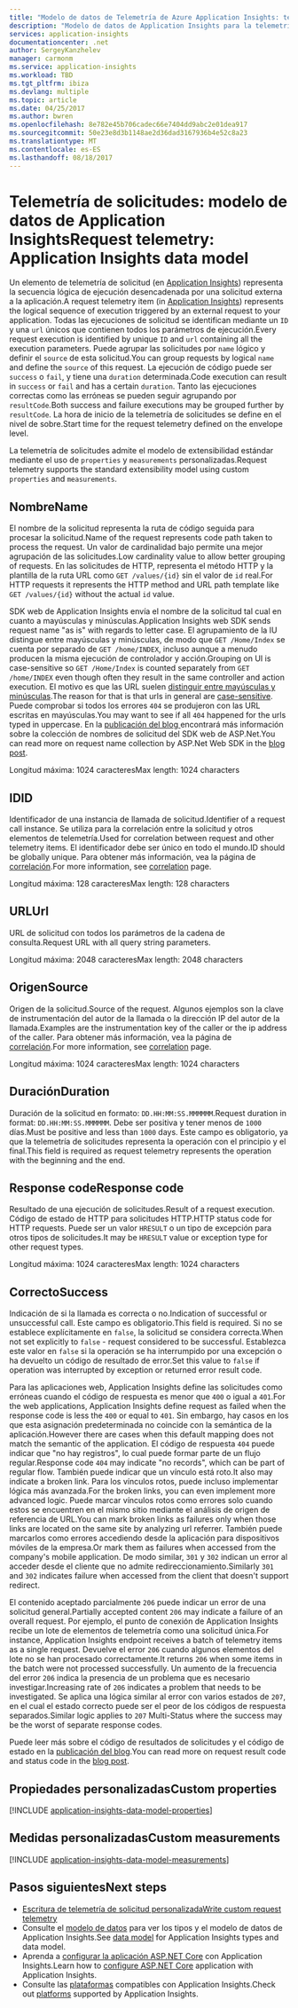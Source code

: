 ```yaml
---
title: "Modelo de datos de Telemetría de Azure Application Insights: telemetría de solicitudes | Microsoft Docs"
description: "Modelo de datos de Application Insights para la telemetría de solicitudes"
services: application-insights
documentationcenter: .net
author: SergeyKanzhelev
manager: carmonm
ms.service: application-insights
ms.workload: TBD
ms.tgt_pltfrm: ibiza
ms.devlang: multiple
ms.topic: article
ms.date: 04/25/2017
ms.author: bwren
ms.openlocfilehash: 8e782e45b706cadec66e7404dd9abc2e01dea917
ms.sourcegitcommit: 50e23e8d3b1148ae2d36dad3167936b4e52c8a23
ms.translationtype: MT
ms.contentlocale: es-ES
ms.lasthandoff: 08/18/2017
---
```

# <a name="request-telemetry-application-insights-data-model"></a><span data-ttu-id="85546-103">Telemetría de solicitudes: modelo de datos de Application Insights</span><span class="sxs-lookup"><span data-stu-id="85546-103">Request telemetry: Application Insights data model</span></span>

<span data-ttu-id="85546-104">Un elemento de telemetría de solicitud (en [Application Insights](app-insights-overview.md)) representa la secuencia lógica de ejecución desencadenada por una solicitud externa a la aplicación.</span><span class="sxs-lookup"><span data-stu-id="85546-104">A request telemetry item (in [Application Insights](app-insights-overview.md)) represents the logical sequence of execution triggered by an external request to your application.</span></span> <span data-ttu-id="85546-105">Todas las ejecuciones de solicitud se identifican mediante un `ID` y una `url` únicos que contienen todos los parámetros de ejecución.</span><span class="sxs-lookup"><span data-stu-id="85546-105">Every request execution is identified by unique `ID` and `url` containing all the execution parameters.</span></span> <span data-ttu-id="85546-106">Puede agrupar las solicitudes por `name` lógico y definir el `source` de esta solicitud.</span><span class="sxs-lookup"><span data-stu-id="85546-106">You can group requests by logical `name` and define the `source` of this request.</span></span> <span data-ttu-id="85546-107">La ejecución de código puede ser `success` o `fail`, y tiene una `duration` determinada.</span><span class="sxs-lookup"><span data-stu-id="85546-107">Code execution can result in `success` or `fail` and has a certain `duration`.</span></span> <span data-ttu-id="85546-108">Tanto las ejecuciones correctas como las erróneas se pueden seguir agrupando por `resultCode`.</span><span class="sxs-lookup"><span data-stu-id="85546-108">Both success and failure executions may be grouped further by `resultCode`.</span></span> <span data-ttu-id="85546-109">La hora de inicio de la telemetría de solicitudes se define en el nivel de sobre.</span><span class="sxs-lookup"><span data-stu-id="85546-109">Start time for the request telemetry defined on the envelope level.</span></span>

<span data-ttu-id="85546-110">La telemetría de solicitudes admite el modelo de extensibilidad estándar mediante el uso de `properties` y `measurements` personalizadas.</span><span class="sxs-lookup"><span data-stu-id="85546-110">Request telemetry supports the standard extensibility model using custom `properties` and `measurements`.</span></span>

## <a name="name"></a><span data-ttu-id="85546-111">Nombre</span><span class="sxs-lookup"><span data-stu-id="85546-111">Name</span></span>

<span data-ttu-id="85546-112">El nombre de la solicitud representa la ruta de código seguida para procesar la solicitud.</span><span class="sxs-lookup"><span data-stu-id="85546-112">Name of the request represents code path taken to process the request.</span></span> <span data-ttu-id="85546-113">Un valor de cardinalidad bajo permite una mejor agrupación de las solicitudes.</span><span class="sxs-lookup"><span data-stu-id="85546-113">Low cardinality value to allow better grouping of requests.</span></span> <span data-ttu-id="85546-114">En las solicitudes de HTTP, representa el método HTTP y la plantilla de la ruta URL como `GET /values/{id}` sin el valor de `id` real.</span><span class="sxs-lookup"><span data-stu-id="85546-114">For HTTP requests it represents the HTTP method and URL path template like `GET /values/{id}` without the actual `id` value.</span></span>

<span data-ttu-id="85546-115">SDK web de Application Insights envía el nombre de la solicitud tal cual en cuanto a mayúsculas y minúsculas.</span><span class="sxs-lookup"><span data-stu-id="85546-115">Application Insights web SDK sends request name "as is" with regards to letter case.</span></span> <span data-ttu-id="85546-116">El agrupamiento de la IU distingue entre mayúsculas y minúsculas, de modo que `GET /Home/Index` se cuenta por separado de `GET /home/INDEX`, incluso aunque a menudo producen la misma ejecución de controlador y acción.</span><span class="sxs-lookup"><span data-stu-id="85546-116">Grouping on UI is case-sensitive so `GET /Home/Index` is counted separately from `GET /home/INDEX` even though often they result in the same controller and action execution.</span></span> <span data-ttu-id="85546-117">El motivo es que las URL suelen [distinguir entre mayúsculas y minúsculas](http://www.w3.org/TR/WD-html40-970708/htmlweb.html).</span><span class="sxs-lookup"><span data-stu-id="85546-117">The reason for that is that urls in general are [case-sensitive](http://www.w3.org/TR/WD-html40-970708/htmlweb.html).</span></span> <span data-ttu-id="85546-118">Puede comprobar si todos los errores `404` se produjeron con las URL escritas en mayúsculas.</span><span class="sxs-lookup"><span data-stu-id="85546-118">You may want to see if all `404` happened for the urls typed in uppercase.</span></span> <span data-ttu-id="85546-119">En la [publicación del blog ](http://apmtips.com/blog/2015/02/23/request-name-and-url/) encontrará más información sobre la colección de nombres de solicitud del SDK web de ASP.Net.</span><span class="sxs-lookup"><span data-stu-id="85546-119">You can read more on request name collection by ASP.Net Web SDK in the [blog post](http://apmtips.com/blog/2015/02/23/request-name-and-url/).</span></span>

<span data-ttu-id="85546-120">Longitud máxima: 1024 caracteres</span><span class="sxs-lookup"><span data-stu-id="85546-120">Max length: 1024 characters</span></span>

## <a name="id"></a><span data-ttu-id="85546-121">ID</span><span class="sxs-lookup"><span data-stu-id="85546-121">ID</span></span>

<span data-ttu-id="85546-122">Identificador de una instancia de llamada de solicitud.</span><span class="sxs-lookup"><span data-stu-id="85546-122">Identifier of a request call instance.</span></span> <span data-ttu-id="85546-123">Se utiliza para la correlación entre la solicitud y otros elementos de telemetría.</span><span class="sxs-lookup"><span data-stu-id="85546-123">Used for correlation between request and other telemetry items.</span></span> <span data-ttu-id="85546-124">El identificador debe ser único en todo el mundo.</span><span class="sxs-lookup"><span data-stu-id="85546-124">ID should be globally unique.</span></span> <span data-ttu-id="85546-125">Para obtener más información, vea la página de [correlación](application-insights-correlation.md).</span><span class="sxs-lookup"><span data-stu-id="85546-125">For more information, see [correlation](application-insights-correlation.md) page.</span></span>

<span data-ttu-id="85546-126">Longitud máxima: 128 caracteres</span><span class="sxs-lookup"><span data-stu-id="85546-126">Max length: 128 characters</span></span>

## <a name="url"></a><span data-ttu-id="85546-127">URL</span><span class="sxs-lookup"><span data-stu-id="85546-127">Url</span></span>

<span data-ttu-id="85546-128">URL de solicitud con todos los parámetros de la cadena de consulta.</span><span class="sxs-lookup"><span data-stu-id="85546-128">Request URL with all query string parameters.</span></span>

<span data-ttu-id="85546-129">Longitud máxima: 2048 caracteres</span><span class="sxs-lookup"><span data-stu-id="85546-129">Max length: 2048 characters</span></span>

## <a name="source"></a><span data-ttu-id="85546-130">Origen</span><span class="sxs-lookup"><span data-stu-id="85546-130">Source</span></span>

<span data-ttu-id="85546-131">Origen de la solicitud.</span><span class="sxs-lookup"><span data-stu-id="85546-131">Source of the request.</span></span> <span data-ttu-id="85546-132">Algunos ejemplos son la clave de instrumentación del autor de la llamada o la dirección IP del autor de la llamada.</span><span class="sxs-lookup"><span data-stu-id="85546-132">Examples are the instrumentation key of the caller or the ip address of the caller.</span></span> <span data-ttu-id="85546-133">Para obtener más información, vea la página de [correlación](application-insights-correlation.md).</span><span class="sxs-lookup"><span data-stu-id="85546-133">For more information, see [correlation](application-insights-correlation.md) page.</span></span>

<span data-ttu-id="85546-134">Longitud máxima: 1024 caracteres</span><span class="sxs-lookup"><span data-stu-id="85546-134">Max length: 1024 characters</span></span>

## <a name="duration"></a><span data-ttu-id="85546-135">Duración</span><span class="sxs-lookup"><span data-stu-id="85546-135">Duration</span></span>

<span data-ttu-id="85546-136">Duración de la solicitud en formato: `DD.HH:MM:SS.MMMMMM`.</span><span class="sxs-lookup"><span data-stu-id="85546-136">Request duration in format: `DD.HH:MM:SS.MMMMMM`.</span></span> <span data-ttu-id="85546-137">Debe ser positiva y tener menos de `1000` días.</span><span class="sxs-lookup"><span data-stu-id="85546-137">Must be positive and less than `1000` days.</span></span> <span data-ttu-id="85546-138">Este campo es obligatorio, ya que la telemetría de solicitudes representa la operación con el principio y el final.</span><span class="sxs-lookup"><span data-stu-id="85546-138">This field is required as request telemetry represents the operation with the beginning and the end.</span></span>

## <a name="response-code"></a><span data-ttu-id="85546-139">Response code</span><span class="sxs-lookup"><span data-stu-id="85546-139">Response code</span></span>

<span data-ttu-id="85546-140">Resultado de una ejecución de solicitudes.</span><span class="sxs-lookup"><span data-stu-id="85546-140">Result of a request execution.</span></span> <span data-ttu-id="85546-141">Código de estado de HTTP para solicitudes HTTP.</span><span class="sxs-lookup"><span data-stu-id="85546-141">HTTP status code for HTTP requests.</span></span> <span data-ttu-id="85546-142">Puede ser un valor `HRESULT` o un tipo de excepción para otros tipos de solicitudes.</span><span class="sxs-lookup"><span data-stu-id="85546-142">It may be `HRESULT` value or exception type for other request types.</span></span>

<span data-ttu-id="85546-143">Longitud máxima: 1024 caracteres</span><span class="sxs-lookup"><span data-stu-id="85546-143">Max length: 1024 characters</span></span>

## <a name="success"></a><span data-ttu-id="85546-144">Correcto</span><span class="sxs-lookup"><span data-stu-id="85546-144">Success</span></span>

<span data-ttu-id="85546-145">Indicación de si la llamada es correcta o no.</span><span class="sxs-lookup"><span data-stu-id="85546-145">Indication of successful or unsuccessful call.</span></span> <span data-ttu-id="85546-146">Este campo es obligatorio.</span><span class="sxs-lookup"><span data-stu-id="85546-146">This field is required.</span></span> <span data-ttu-id="85546-147">Si no se establece explícitamente en `false`, la solicitud se considera correcta.</span><span class="sxs-lookup"><span data-stu-id="85546-147">When not set explicitly to `false` - request considered to be successful.</span></span> <span data-ttu-id="85546-148">Establezca este valor en `false` si la operación se ha interrumpido por una excepción o ha devuelto un código de resultado de error.</span><span class="sxs-lookup"><span data-stu-id="85546-148">Set this value to `false` if operation was interrupted by exception or returned error result code.</span></span>

<span data-ttu-id="85546-149">Para las aplicaciones web, Application Insights define las solicitudes como erróneas cuando el código de respuesta es menor que `400` o igual a `401`.</span><span class="sxs-lookup"><span data-stu-id="85546-149">For the web applications, Application Insights define request as failed when the response code is less the `400` or equal to `401`.</span></span> <span data-ttu-id="85546-150">Sin embargo, hay casos en los que esta asignación predeterminada no coincide con la semántica de la aplicación.</span><span class="sxs-lookup"><span data-stu-id="85546-150">However there are cases when this default mapping does not match the semantic of the application.</span></span> <span data-ttu-id="85546-151">El código de respuesta `404` puede indicar que "no hay registros", lo cual puede formar parte de un flujo regular.</span><span class="sxs-lookup"><span data-stu-id="85546-151">Response code `404` may indicate "no records", which can be part of regular flow.</span></span> <span data-ttu-id="85546-152">También puede indicar que un vínculo está roto.</span><span class="sxs-lookup"><span data-stu-id="85546-152">It also may indicate a broken link.</span></span> <span data-ttu-id="85546-153">Para los vínculos rotos, puede incluso implementar lógica más avanzada.</span><span class="sxs-lookup"><span data-stu-id="85546-153">For the broken links, you can even implement more advanced logic.</span></span> <span data-ttu-id="85546-154">Puede marcar vínculos rotos como errores solo cuando estos se encuentren en el mismo sitio mediante el análisis de origen de referencia de URL.</span><span class="sxs-lookup"><span data-stu-id="85546-154">You can mark broken links as failures only when those links are located on the same site by analyzing url referrer.</span></span> <span data-ttu-id="85546-155">También puede marcarlos como errores accediendo desde la aplicación para dispositivos móviles de la empresa.</span><span class="sxs-lookup"><span data-stu-id="85546-155">Or mark them as failures when accessed from the company's mobile application.</span></span> <span data-ttu-id="85546-156">De modo similar, `301` y `302` indican un error al acceder desde el cliente que no admite redireccionamiento.</span><span class="sxs-lookup"><span data-stu-id="85546-156">Similarly `301` and `302` indicates failure when accessed from the client that doesn't support redirect.</span></span>

<span data-ttu-id="85546-157">El contenido aceptado parcialmente `206` puede indicar un error de una solicitud general.</span><span class="sxs-lookup"><span data-stu-id="85546-157">Partially accepted content `206` may indicate a failure of an overall request.</span></span> <span data-ttu-id="85546-158">Por ejemplo, el punto de conexión de Application Insights recibe un lote de elementos de telemetría como una solicitud única.</span><span class="sxs-lookup"><span data-stu-id="85546-158">For instance, Application Insights endpoint receives a batch of telemetry items as a single request.</span></span> <span data-ttu-id="85546-159">Devuelve el error `206` cuando algunos elementos del lote no se han procesado correctamente.</span><span class="sxs-lookup"><span data-stu-id="85546-159">It returns `206` when some items in the batch were not processed successfully.</span></span> <span data-ttu-id="85546-160">Un aumento de la frecuencia del error `206` indica la presencia de un problema que es necesario investigar.</span><span class="sxs-lookup"><span data-stu-id="85546-160">Increasing rate of `206` indicates a problem that needs to be investigated.</span></span> <span data-ttu-id="85546-161">Se aplica una lógica similar al error con varios estados de `207`, en el cual el estado correcto puede ser el peor de los códigos de respuesta separados.</span><span class="sxs-lookup"><span data-stu-id="85546-161">Similar logic applies to `207` Multi-Status where the success may be the worst of separate response codes.</span></span>

<span data-ttu-id="85546-162">Puede leer más sobre el código de resultados de solicitudes y el código de estado en la [publicación del blog](http://apmtips.com/blog/2016/12/03/request-success-and-response-code/).</span><span class="sxs-lookup"><span data-stu-id="85546-162">You can read more on request result code and status code in the [blog post](http://apmtips.com/blog/2016/12/03/request-success-and-response-code/).</span></span>

## <a name="custom-properties"></a><span data-ttu-id="85546-163">Propiedades personalizadas</span><span class="sxs-lookup"><span data-stu-id="85546-163">Custom properties</span></span>

[!INCLUDE [application-insights-data-model-properties](../../includes/application-insights-data-model-properties.md)]

## <a name="custom-measurements"></a><span data-ttu-id="85546-164">Medidas personalizadas</span><span class="sxs-lookup"><span data-stu-id="85546-164">Custom measurements</span></span>

[!INCLUDE [application-insights-data-model-measurements](../../includes/application-insights-data-model-measurements.md)]

## <a name="next-steps"></a><span data-ttu-id="85546-165">Pasos siguientes</span><span class="sxs-lookup"><span data-stu-id="85546-165">Next steps</span></span>

- [<span data-ttu-id="85546-166">Escritura de telemetría de solicitud personalizada</span><span class="sxs-lookup"><span data-stu-id="85546-166">Write custom request telemetry</span></span>](app-insights-api-custom-events-metrics.md#trackrequest)
- <span data-ttu-id="85546-167">Consulte el [modelo de datos](application-insights-data-model.md) para ver los tipos y el modelo de datos de Application Insights.</span><span class="sxs-lookup"><span data-stu-id="85546-167">See [data model](application-insights-data-model.md) for Application Insights types and data model.</span></span>
- <span data-ttu-id="85546-168">Aprenda a [configurar la aplicación ASP.NET Core](app-insights-asp-net.md) con Application Insights.</span><span class="sxs-lookup"><span data-stu-id="85546-168">Learn how to [configure ASP.NET Core](app-insights-asp-net.md) application with Application Insights.</span></span>
- <span data-ttu-id="85546-169">Consulte las [plataformas](app-insights-platforms.md) compatibles con Application Insights.</span><span class="sxs-lookup"><span data-stu-id="85546-169">Check out [platforms](app-insights-platforms.md) supported by Application Insights.</span></span>
